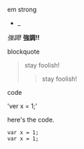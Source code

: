 em
strong

* _

*強調!*
**強調!!**

blockquote

> stay foolish!
> > stay foolish!

code

'ver x = 1;'

here's the code.

    var x = 1;  
    var x = 1;
